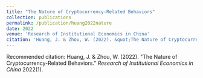 ```yaml
---
title: "The Nature of Cryptocurrency-Related Behaviors"
collection: publications
permalink: /publication/huang2022nature
date: 2022
venue: 'Research of Institutional Economics in China'
citation: 'Huang, J. & Zhou, W. (2022). &quot;The Nature of Cryptocurrency-Related Behaviors&quot; <i>Research of Institutional Economics in China</i> 2022(1).'
---
```



Recommended citation: Huang, J. & Zhou, W. (2022). "The Nature of Cryptocurrency-Related Behaviors." <i>Research of Institutional Economics in China</i> 2022(1).
